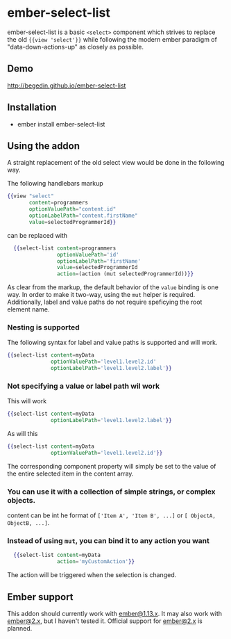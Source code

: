 # ember-select-list

ember-select-list is a basic `<select>` component which strives to replace the old `{{view 'select'}}` while following the modern ember paradigm of "data-down-actions-up" as closely as possible.

## Demo

http://begedin.github.io/ember-select-list

## Installation

* ember install ember-select-list

## Using the addon

A straight replacement of the old select view would be done in the following way.

The following handlebars markup

```handlebars
{{view "select"
       content=programmers
       optionValuePath="content.id"
       optionLabelPath="content.firstName"
       value=selectedProgrammerId}}
```

can be replaced with

```handlebars
  {{select-list content=programmers
                optionValuePath='id'
                optionLabelPath='firstName'
                value=selectedProgrammerId
                action=(action (mut selectedProgrammerId))}}

```

As clear from the markup, the default behavior of the `value` binding is one way. In order to make it two-way, using the `mut` helper is required. Additionally, label and value paths do not require speficying the root element name.

### Nesting is supported

The following syntax for label and value paths is supported and will work.

```handlebars
{{select-list content=myData
              optionValuePath='level1.level2.id'
              optionLabelPath='level1.level2.label'}}
```


### Not specifying a value or label path wil work

This will work

```handlebars
{{select-list content=myData
              optionLabelPath='level1.level2.label'}}
```

As will this

```handlebars
{{select-list content=myData
              optionValuePath='level1.level2.id'}}
```

The corresponding component property will simply be set to the value of the entire selected item in the content array.

### You can use it with a collection of simple strings, or complex objects.

content can be int he format of `['Item A', 'Item B', ...]` or `[ ObjectA, ObjectB, ...]`.

### Instead of using `mut`, you can bind it to any action you want

```handlebars
  {{select-list content=myData
                action='myCustomAction'}}

```

The action will be triggered when the selection is changed.

## Ember support

This addon should currently work with ember@1.13.x. It may also work with ember@2.x, but I haven't tested it. Official support for ember@2.x is planned.
